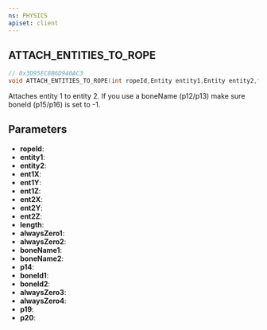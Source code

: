 ```yaml
---
ns: PHYSICS
apiset: client
---
```

## ATTACH_ENTITIES_TO_ROPE

```c
// 0x3D95EC8B6D940AC3
void ATTACH_ENTITIES_TO_ROPE(int ropeId,Entity entity1,Entity entity2,float ent1X,float ent1Y,float ent1Z,float ent2X,float ent2Y,float ent2Z,float length,int alwaysZero1,int alwaysZero2,const char* boneName1,const char* boneName2,BOOL p14,int boneId1,int boneId2,int alwaysZero3,int alwaysZero4,BOOL p19,BOOL p20);
```

Attaches entity 1 to entity 2.
If you use a boneName (p12/p13) make sure boneId (p15/p16) is set to -1.

## Parameters
* **ropeId**:
* **entity1**:
* **entity2**:
* **ent1X**:
* **ent1Y**:
* **ent1Z**:
* **ent2X**:
* **ent2Y**:
* **ent2Z**:
* **length**:
* **alwaysZero1**:
* **alwaysZero2**:
* **boneName1**:
* **boneName2**:
* **p14**:
* **boneId1**:
* **boneId2**:
* **alwaysZero3**:
* **alwaysZero4**:
* **p19**:
* **p20**:



